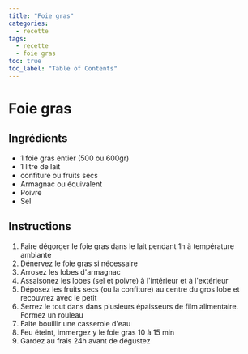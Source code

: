 ```yaml
---
title: "Foie gras"
categories:
  - recette
tags:
  - recette
  - foie gras
toc: true
toc_label: "Table of Contents"
---
```


# Foie gras

## Ingrédients

- 1 foie gras entier (500 ou 600gr)
- 1 litre de lait
- confiture ou fruits secs
- Armagnac ou équivalent
- Poivre
- Sel

## Instructions

1. Faire dégorger le foie gras dans le lait pendant 1h à température ambiante
1. Dénervez le foie gras si nécessaire
1. Arrosez les lobes d'armagnac
1. Assaisonez les lobes (sel et poivre) à l'intérieur et à l'extérieur
1. Déposez les fruits secs (ou la confiture) au centre du gros lobe et recouvrez avec le petit
1. Serrez le tout dans dans plusieurs épaisseurs de film alimentaire. Formez un rouleau
1. Faite bouillir une casserole d'eau
1. Feu éteint, immergez y le foie gras 10 à 15 min
1. Gardez au frais 24h avant de dégustez

